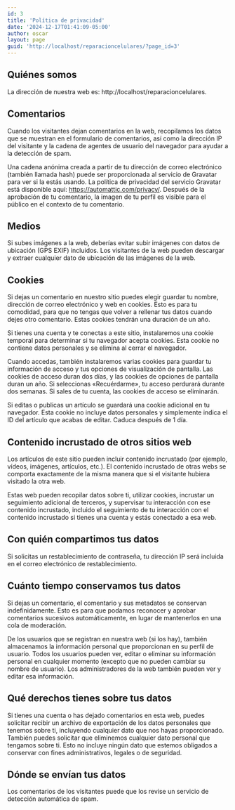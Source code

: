 ```yaml
---
id: 3
title: 'Política de privacidad'
date: '2024-12-17T01:41:09-05:00'
author: oscar
layout: page
guid: 'http://localhost/reparacioncelulares/?page_id=3'
---
```


## Quiénes somos

La dirección de nuestra web es: http://localhost/reparacioncelulares.

## Comentarios

 Cuando los visitantes dejan comentarios en la web, recopilamos los datos que se muestran en el formulario de comentarios, así como la dirección IP del visitante y la cadena de agentes de usuario del navegador para ayudar a la detección de spam.

Una cadena anónima creada a partir de tu dirección de correo electrónico (también llamada hash) puede ser proporcionada al servicio de Gravatar para ver si la estás usando. La política de privacidad del servicio Gravatar está disponible aquí: https://automattic.com/privacy/. Después de la aprobación de tu comentario, la imagen de tu perfil es visible para el público en el contexto de tu comentario.

## Medios

Si subes imágenes a la web, deberías evitar subir imágenes con datos de ubicación (GPS EXIF) incluidos. Los visitantes de la web pueden descargar y extraer cualquier dato de ubicación de las imágenes de la web.

## Cookies

Si dejas un comentario en nuestro sitio puedes elegir guardar tu nombre, dirección de correo electrónico y web en cookies. Esto es para tu comodidad, para que no tengas que volver a rellenar tus datos cuando dejes otro comentario. Estas cookies tendrán una duración de un año.

Si tienes una cuenta y te conectas a este sitio, instalaremos una cookie temporal para determinar si tu navegador acepta cookies. Esta cookie no contiene datos personales y se elimina al cerrar el navegador.

Cuando accedas, también instalaremos varias cookies para guardar tu información de acceso y tus opciones de visualización de pantalla. Las cookies de acceso duran dos días, y las cookies de opciones de pantalla duran un año. Si seleccionas «Recuérdarme», tu acceso perdurará durante dos semanas. Si sales de tu cuenta, las cookies de acceso se eliminarán.

Si editas o publicas un artículo se guardará una cookie adicional en tu navegador. Esta cookie no incluye datos personales y simplemente indica el ID del artículo que acabas de editar. Caduca después de 1 día.

## Contenido incrustado de otros sitios web

Los artículos de este sitio pueden incluir contenido incrustado (por ejemplo, vídeos, imágenes, artículos, etc.). El contenido incrustado de otras webs se comporta exactamente de la misma manera que si el visitante hubiera visitado la otra web.

Estas web pueden recopilar datos sobre ti, utilizar cookies, incrustar un seguimiento adicional de terceros, y supervisar tu interacción con ese contenido incrustado, incluido el seguimiento de tu interacción con el contenido incrustado si tienes una cuenta y estás conectado a esa web.

## Con quién compartimos tus datos

Si solicitas un restablecimiento de contraseña, tu dirección IP será incluida en el correo electrónico de restablecimiento.

## Cuánto tiempo conservamos tus datos

Si dejas un comentario, el comentario y sus metadatos se conservan indefinidamente. Esto es para que podamos reconocer y aprobar comentarios sucesivos automáticamente, en lugar de mantenerlos en una cola de moderación.

De los usuarios que se registran en nuestra web (si los hay), también almacenamos la información personal que proporcionan en su perfil de usuario. Todos los usuarios pueden ver, editar o eliminar su información personal en cualquier momento (excepto que no pueden cambiar su nombre de usuario). Los administradores de la web también pueden ver y editar esa información.

## Qué derechos tienes sobre tus datos

Si tienes una cuenta o has dejado comentarios en esta web, puedes solicitar recibir un archivo de exportación de los datos personales que tenemos sobre ti, incluyendo cualquier dato que nos hayas proporcionado. También puedes solicitar que eliminemos cualquier dato personal que tengamos sobre ti. Esto no incluye ningún dato que estemos obligados a conservar con fines administrativos, legales o de seguridad.

## Dónde se envían tus datos

Los comentarios de los visitantes puede que los revise un servicio de detección automática de spam.